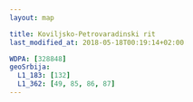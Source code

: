 ```yaml
---
layout: map

title: Koviljsko-Petrovaradinski rit
last_modified_at: 2018-05-18T00:19:14+02:00

WDPA: [328848]
geoSrbija:
  L1_183: [132]
  L1_362: [49, 85, 86, 87]
---
```

